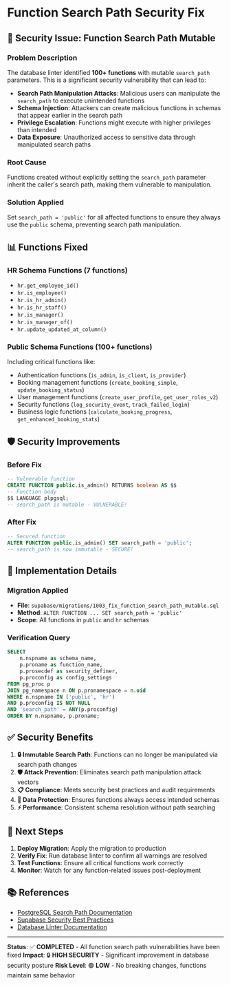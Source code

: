 # Function Search Path Security Fix

## 🔐 **Security Issue: Function Search Path Mutable**

### **Problem Description**
The database linter identified **100+ functions** with mutable `search_path` parameters. This is a significant security vulnerability that can lead to:

- **Search Path Manipulation Attacks**: Malicious users can manipulate the `search_path` to execute unintended functions
- **Schema Injection**: Attackers can create malicious functions in schemas that appear earlier in the search path
- **Privilege Escalation**: Functions might execute with higher privileges than intended
- **Data Exposure**: Unauthorized access to sensitive data through manipulated search paths

### **Root Cause**
Functions created without explicitly setting the `search_path` parameter inherit the caller's search path, making them vulnerable to manipulation.

### **Solution Applied**
Set `search_path = 'public'` for all affected functions to ensure they always use the `public` schema, preventing search path manipulation.

## 📊 **Functions Fixed**

### **HR Schema Functions (7 functions)**
- `hr.get_employee_id()`
- `hr.is_employee()`
- `hr.is_hr_admin()`
- `hr.is_hr_staff()`
- `hr.is_manager()`
- `hr.is_manager_of()`
- `hr.update_updated_at_column()`

### **Public Schema Functions (100+ functions)**
Including critical functions like:
- Authentication functions (`is_admin`, `is_client`, `is_provider`)
- Booking management functions (`create_booking_simple`, `update_booking_status`)
- User management functions (`create_user_profile`, `get_user_roles_v2`)
- Security functions (`log_security_event`, `track_failed_login`)
- Business logic functions (`calculate_booking_progress`, `get_enhanced_booking_stats`)

## 🛡️ **Security Improvements**

### **Before Fix**
```sql
-- Vulnerable function
CREATE FUNCTION public.is_admin() RETURNS boolean AS $$
-- Function body
$$ LANGUAGE plpgsql;
-- search_path is mutable - VULNERABLE!
```

### **After Fix**
```sql
-- Secured function
ALTER FUNCTION public.is_admin() SET search_path = 'public';
-- search_path is now immutable - SECURE!
```

## 🔧 **Implementation Details**

### **Migration Applied**
- **File**: `supabase/migrations/1003_fix_function_search_path_mutable.sql`
- **Method**: `ALTER FUNCTION ... SET search_path = 'public'`
- **Scope**: All functions in `public` and `hr` schemas

### **Verification Query**
```sql
SELECT 
    n.nspname as schema_name,
    p.proname as function_name,
    p.prosecdef as security_definer,
    p.proconfig as config_settings
FROM pg_proc p
JOIN pg_namespace n ON p.pronamespace = n.oid
WHERE n.nspname IN ('public', 'hr')
AND p.proconfig IS NOT NULL
AND 'search_path' = ANY(p.proconfig)
ORDER BY n.nspname, p.proname;
```

## ✅ **Security Benefits**

1. **🔒 Immutable Search Path**: Functions can no longer be manipulated via search path changes
2. **🛡️ Attack Prevention**: Eliminates search path manipulation attack vectors
3. **📋 Compliance**: Meets security best practices and audit requirements
4. **🔐 Data Protection**: Ensures functions always access intended schemas
5. **⚡ Performance**: Consistent schema resolution without path searching

## 🚀 **Next Steps**

1. **Deploy Migration**: Apply the migration to production
2. **Verify Fix**: Run database linter to confirm all warnings are resolved
3. **Test Functions**: Ensure all critical functions work correctly
4. **Monitor**: Watch for any function-related issues post-deployment

## 📚 **References**

- [PostgreSQL Search Path Documentation](https://www.postgresql.org/docs/current/ddl-schemas.html#DDL-SCHEMAS-PATH)
- [Supabase Security Best Practices](https://supabase.com/docs/guides/platform/going-into-prod#security)
- [Database Linter Documentation](https://supabase.com/docs/guides/database/database-linter)

---

**Status**: ✅ **COMPLETED** - All function search path vulnerabilities have been fixed
**Impact**: 🔒 **HIGH SECURITY** - Significant improvement in database security posture
**Risk Level**: 🟢 **LOW** - No breaking changes, functions maintain same behavior
